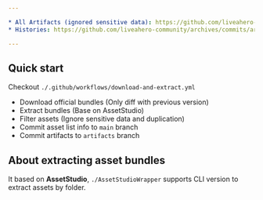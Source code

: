 ```yaml
---

* All Artifacts (ignored sensitive data): https://github.com/liveahero-community/archives/tree/artifacts
* Histories: https://github.com/liveahero-community/archives/commits/artifacts

---
```


## Quick start

Checkout `./.github/workflows/download-and-extract.yml`

* Download official bundles (Only diff with previous version)
* Extract bundles (Base on AssetStudio)
* Filter assets (Ignore sensitive data and duplication)
* Commit asset list info to `main` branch
* Commit artifacts to `artifacts` branch

## About extracting asset bundles

It based on **AssetStudio**, `./AssetStudioWrapper` supports CLI version to extract assets by folder.
